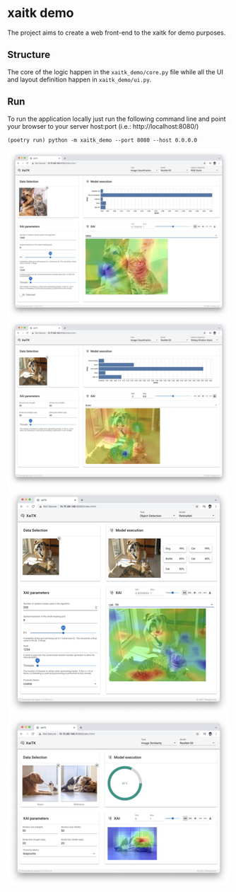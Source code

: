 # xaitk demo

The project aims to create a web front-end to the xaitk for demo purposes.

## Structure

The core of the logic happen in the `xaitk_demo/core.py` file while all the UI and layout definition happen in `xaitk_demo/ui.py`.

## Run

To run the application locally just run the following command line and point your browser to your server host:port (i.e.: http://localhost:8080/)

```
(poetry run) python -m xaitk_demo --port 8080 --host 0.0.0.0
```

![xaitk-classification-rise](gallery/xaitk-classification-rise-4.jpg)
![xaitk-classification-sliding-window](gallery/xaitk-classification-sliding-window.jpg)
![xaitk-detection-retina](gallery/xaitk-detection-retina.jpg)
![xaitk-similarity](gallery/xaitk-similarity-1.jpg)